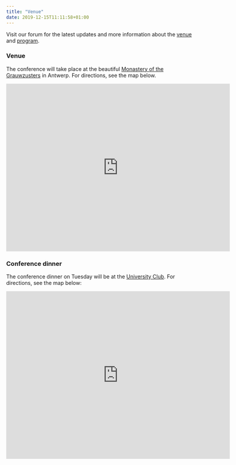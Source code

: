 ```yaml
---
title: "Venue"
date: 2019-12-15T11:11:58+01:00
---
```


Visit our forum for the latest updates and more information about the
[venue](https://discourse.computational-humanities-research.org/t/chr2022-practicalities/1911)
and
[program](https://discourse.computational-humanities-research.org/t/chr2022-schedule/1880/4). 

### Venue

The conference will take place at the beautiful [Monastery of the Grauwzusters](https://www.uantwerpen.be/en/about-uantwerp/campuses/catering-conventionhalls/convention-halls/klooster-grauwzusters/) in Antwerp. For directions, see the map below.

<iframe src="https://www.google.com/maps/embed?pb=!1m18!1m12!1m3!1d2498.9006794143143!2d4.4117912160784005!3d51.22090527958901!2m3!1f0!2f0!3f0!3m2!1i1024!2i768!4f13.1!3m3!1m2!1s0x0%3A0x840e9f3c78429cd!2zNTHCsDEzJzE1LjMiTiA0wrAyNCc1MC4zIkU!5e0!3m2!1snl!2snl!4v1670355792332!5m2!1snl!2snl" width="600" height="450" style="border:0;" allowfullscreen="" loading="lazy" referrerpolicy="no-referrer-when-downgrade"></iframe>

### Conference dinner

The conference dinner on Tuesday will be at the [University Club](https://www.uantwerpen.be/en/about-uantwerp/campuses/catering-conventionhalls/university-club/). For directions, see the map below:

<iframe src="https://www.google.com/maps/embed?pb=!1m18!1m12!1m3!1d233.66315306888615!2d4.410165649555713!3d51.222229658536904!2m3!1f0!2f0!3f0!3m2!1i1024!2i768!4f13.1!3m3!1m2!1s0x0%3A0x93ea556a476f2c5f!2zNTHCsDEzJzIwLjUiTiA0wrAyNCczNy40IkU!5e0!3m2!1snl!2snl!4v1670355545241!5m2!1snl!2snl" width="600" height="450" style="border:0;" allowfullscreen="" loading="lazy" referrerpolicy="no-referrer-when-downgrade"></iframe>
